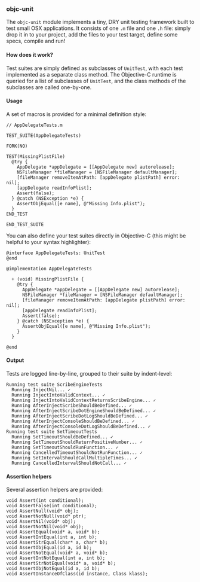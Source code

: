 ### objc-unit

The `objc-unit` module implements a tiny, DRY unit testing framework built to test small OSX applications. It consists of one `.m` file and one `.h` file: simply drop it in to your project, add the files to your test target, define some specs, compile and run!

#### How does it work?

Test suites are simply defined as subclasses of `UnitTest`, with each test implemented as a separate class method. The Objective-C runtime is queried for a list of subclasses of `UnitTest`, and the class methods of the subclasses are called one-by-one.

#### Usage

A set of macros is provided for a minimal definition style:

    // AppDelegateTests.m

    TEST_SUITE(AppDelegateTests)

    FORK(NO)

    TEST(MissingPlistFile)
      @try {
        AppDelegate *appDelegate = [[AppDelegate new] autorelease];
        NSFileManager *fileManager = [NSFileManager defaultManager];
        [fileManager removeItemAtPath: [appDelegate plistPath] error: nil];
        [appDelegate readInfoPlist];
        Assert(false);
      } @catch (NSException *e) {
        AssertObjEqual([e name], @"Missing Info.plist");
      }
    END_TEST

    END_TEST_SUITE

You can also define your test suites directly in Objective-C (this might be helpful to your syntax highlighter):

    @interface AppDelegateTests: UnitTest
    @end

    @implementation AppDelegateTests

      + (void) MissingPlistFile {
        @try {
          AppDelegate *appDelegate = [[AppDelegate new] autorelease];
          NSFileManager *fileManager = [NSFileManager defaultManager];
          [fileManager removeItemAtPath: [appDelegate plistPath] error: nil];
          [appDelegate readInfoPlist];
          Assert(false);
        } @catch (NSException *e) {
          AssertObjEqual([e name], @"Missing Info.plist");
        }
      }

    @end

#### Output

Tests are logged line-by-line, grouped to their suite by indent-level:

    Running test suite ScribeEngineTests
      Running InjectNil... ✓
      Running InjectIntoValidContext... ✓
      Running InjectIntoValidContextReturnsScribeEngine... ✓
      Running AfterInjectScribeShouldBeDefined... ✓
      Running AfterInjectScribeDotEngineShouldBeDefined... ✓
      Running AfterInjectScribeDotLogShouldBeDefined... ✓
      Running AfterInjectConsoleShouldBeDefined... ✓
      Running AfterInjectConsoleDotLogShouldBeDefined... ✓
    Running test suite SetTimeoutTests
      Running SetTimeoutShouldBeDefined... ✓
      Running SetTimeoutShouldReturnPositiveNumber... ✓
      Running SetTimeoutShouldRunFunction... ✓
      Running CancelledTimeoutShouldNotRunFunction... ✓
      Running SetIntervalShouldCallMultipleTimes... ✓
      Running CancelledIntervalShouldNotCall... ✓

#### Assertion helpers

Several assertion helpers are provided:

    void Assert(int conditional);
    void AssertFalse(int conditional);
    void AssertNull(void* obj);
    void AssertNotNull(void* ptr);
    void AssertNil(void* obj);
    void AssertNotNil(void* obj);
    void AssertEqual(void* a, void* b);
    void AssertIntEqual(int a, int b);
    void AssertStrEqual(char* a, char* b);
    void AssertObjEqual(id a, id b);
    void AssertNotEqual(void* a, void* b);
    void AssertIntNotEqual(int a, int b);
    void AssertStrNotEqual(void* a, void* b);
    void AssertObjNotEqual(id a, id b);
    void AssertInstanceOfClass(id instance, Class klass);